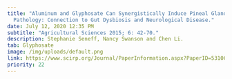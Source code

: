 ```yaml
---
title: "Aluminum and Glyphosate Can Synergistically Induce Pineal Gland
  Pathology: Connection to Gut Dysbiosis and Neurological Disease."
date: July 12, 2020 12:35 PM
subtitle: "Agricultural Sciences 2015; 6: 42-70."
description: Stephanie Seneff, Nancy Swanson and Chen Li.
tab: Glyphosate
image: /img/uploads/default.png
link: https://www.scirp.org/Journal/PaperInformation.aspx?PaperID=53106#.VLmJKydGqDc
priority: 22
---
```

